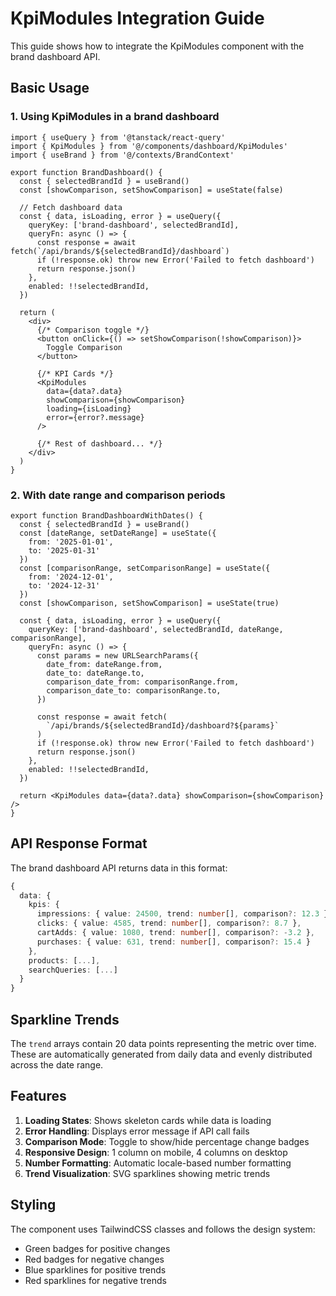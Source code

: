 # KpiModules Integration Guide

This guide shows how to integrate the KpiModules component with the brand dashboard API.

## Basic Usage

### 1. Using KpiModules in a brand dashboard

```tsx
import { useQuery } from '@tanstack/react-query'
import { KpiModules } from '@/components/dashboard/KpiModules'
import { useBrand } from '@/contexts/BrandContext'

export function BrandDashboard() {
  const { selectedBrandId } = useBrand()
  const [showComparison, setShowComparison] = useState(false)
  
  // Fetch dashboard data
  const { data, isLoading, error } = useQuery({
    queryKey: ['brand-dashboard', selectedBrandId],
    queryFn: async () => {
      const response = await fetch(`/api/brands/${selectedBrandId}/dashboard`)
      if (!response.ok) throw new Error('Failed to fetch dashboard')
      return response.json()
    },
    enabled: !!selectedBrandId,
  })
  
  return (
    <div>
      {/* Comparison toggle */}
      <button onClick={() => setShowComparison(!showComparison)}>
        Toggle Comparison
      </button>
      
      {/* KPI Cards */}
      <KpiModules 
        data={data?.data}
        showComparison={showComparison}
        loading={isLoading}
        error={error?.message}
      />
      
      {/* Rest of dashboard... */}
    </div>
  )
}
```

### 2. With date range and comparison periods

```tsx
export function BrandDashboardWithDates() {
  const { selectedBrandId } = useBrand()
  const [dateRange, setDateRange] = useState({
    from: '2025-01-01',
    to: '2025-01-31'
  })
  const [comparisonRange, setComparisonRange] = useState({
    from: '2024-12-01',
    to: '2024-12-31'
  })
  const [showComparison, setShowComparison] = useState(true)
  
  const { data, isLoading, error } = useQuery({
    queryKey: ['brand-dashboard', selectedBrandId, dateRange, comparisonRange],
    queryFn: async () => {
      const params = new URLSearchParams({
        date_from: dateRange.from,
        date_to: dateRange.to,
        comparison_date_from: comparisonRange.from,
        comparison_date_to: comparisonRange.to,
      })
      
      const response = await fetch(
        `/api/brands/${selectedBrandId}/dashboard?${params}`
      )
      if (!response.ok) throw new Error('Failed to fetch dashboard')
      return response.json()
    },
    enabled: !!selectedBrandId,
  })
  
  return <KpiModules data={data?.data} showComparison={showComparison} />
}
```

## API Response Format

The brand dashboard API returns data in this format:

```typescript
{
  data: {
    kpis: {
      impressions: { value: 24500, trend: number[], comparison?: 12.3 },
      clicks: { value: 4585, trend: number[], comparison?: 8.7 },
      cartAdds: { value: 1080, trend: number[], comparison?: -3.2 },
      purchases: { value: 631, trend: number[], comparison?: 15.4 }
    },
    products: [...],
    searchQueries: [...]
  }
}
```

## Sparkline Trends

The `trend` arrays contain 20 data points representing the metric over time. These are automatically generated from daily data and evenly distributed across the date range.

## Features

1. **Loading States**: Shows skeleton cards while data is loading
2. **Error Handling**: Displays error message if API call fails
3. **Comparison Mode**: Toggle to show/hide percentage change badges
4. **Responsive Design**: 1 column on mobile, 4 columns on desktop
5. **Number Formatting**: Automatic locale-based number formatting
6. **Trend Visualization**: SVG sparklines showing metric trends

## Styling

The component uses TailwindCSS classes and follows the design system:
- Green badges for positive changes
- Red badges for negative changes
- Blue sparklines for positive trends
- Red sparklines for negative trends